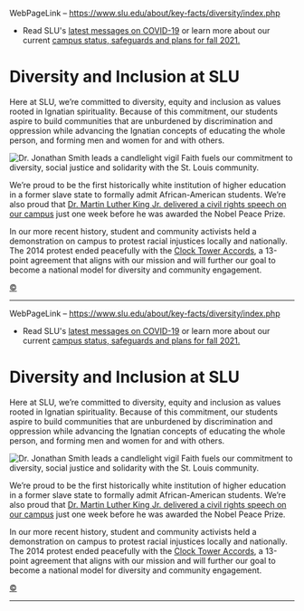 WebPageLink – https://www.slu.edu/about/key-facts/diversity/index.php 

 

* Read SLU's [latest messages on COVID-19](/health-advisory/index.php "University Service Status for COVID-19") or learn more about our current [campus status, safeguards and plans for fall 2021.](/back-to-slu/index.php "Campus Status, Plans and Safeguards")




 




Diversity and Inclusion at SLU
==============================




Here at SLU, we’re committed to diversity, equity and inclusion as values rooted in
 Ignatian spirituality. Because of this commitment, our students aspire to build communities
 that are unburdened by discrimination and oppression while advancing the Ignatian
 concepts of educating the whole person, and forming men and women for and with others.
 



![Dr. Jonathan Smith leads a candlelight vigil](/about/key-facts/diversity/img/diversity_inclusion-min.jpg)
Faith fuels our commitment to diversity, social justice and solidarity with the St.
 Louis community. 
 

We’re proud to be the first historically white institution of higher education in
 a former slave state to formally admit African-American students. We’re also proud
 that [Dr. Martin Luther King Jr. delivered a civil rights speech on our campus](/alumni-and-donors/news/mlk-slu-visit.php "Alumni Recall Dr. King's 1964 Visit to SLU") just one week before he was awarded the Nobel Peace Prize.
 


In our more recent history, student and community activists held a demonstration on
 campus to protest racial injustices locally and nationally. The 2014 protest ended
 peacefully with the [Clock Tower Accords](/about/key-facts/diversity/clock-towers-accords.php "Clock Tower Accords"), a 13-point agreement that aligns with our mission and will further our goal to become
 a national model for diversity and community engagement.
 











[©](https://a.cms.omniupdate.com/11/?skin=slu&account=slu&site=www&action=de&path=/about/key-facts/diversity/index.pcf)

 
** **

WebPageLink – https://www.slu.edu/about/key-facts/diversity/index.php 

 

* Read SLU's [latest messages on COVID-19](/health-advisory/index.php "University Service Status for COVID-19") or learn more about our current [campus status, safeguards and plans for fall 2021.](/back-to-slu/index.php "Campus Status, Plans and Safeguards")




 




Diversity and Inclusion at SLU
==============================




Here at SLU, we’re committed to diversity, equity and inclusion as values rooted in
 Ignatian spirituality. Because of this commitment, our students aspire to build communities
 that are unburdened by discrimination and oppression while advancing the Ignatian
 concepts of educating the whole person, and forming men and women for and with others.
 



![Dr. Jonathan Smith leads a candlelight vigil](/about/key-facts/diversity/img/diversity_inclusion-min.jpg)
Faith fuels our commitment to diversity, social justice and solidarity with the St.
 Louis community. 
 

We’re proud to be the first historically white institution of higher education in
 a former slave state to formally admit African-American students. We’re also proud
 that [Dr. Martin Luther King Jr. delivered a civil rights speech on our campus](/alumni-and-donors/news/mlk-slu-visit.php "Alumni Recall Dr. King's 1964 Visit to SLU") just one week before he was awarded the Nobel Peace Prize.
 


In our more recent history, student and community activists held a demonstration on
 campus to protest racial injustices locally and nationally. The 2014 protest ended
 peacefully with the [Clock Tower Accords](/about/key-facts/diversity/clock-towers-accords.php "Clock Tower Accords"), a 13-point agreement that aligns with our mission and will further our goal to become
 a national model for diversity and community engagement.
 











[©](https://a.cms.omniupdate.com/11/?skin=slu&account=slu&site=www&action=de&path=/about/key-facts/diversity/index.pcf)

 
** **

